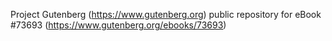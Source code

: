 Project Gutenberg (https://www.gutenberg.org) public repository for
eBook #73693 (https://www.gutenberg.org/ebooks/73693)
